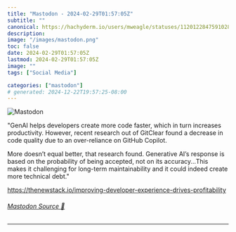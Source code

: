 ```yaml
---
title: "Mastodon - 2024-02-29T01:57:05Z"
subtitle: ""
canonical: https://hachyderm.io/users/mweagle/statuses/112012284759102852
description:
image: "/images/mastodon.png"
toc: false
date: 2024-02-29T01:57:05Z
lastmod: 2024-02-29T01:57:05Z
image: ""
tags: ["Social Media"]

categories: ["mastodon"]
# generated: 2024-12-22T19:57:25-08:00
---
```

![Mastodon](/images/mastodon.png)

<p>&quot;GenAI helps developers create more code faster, which in turn increases productivity. However, recent research out of GitClear found a decrease in code quality due to an over-reliance on GitHub Copilot.</p><p>More doesn’t equal better, that research found. Generative AI’s response is based on the probability of being accepted, not on its accuracy...This makes it challenging for long-term maintainability and it could indeed create more technical debt.&quot;</p><p><a href="https://thenewstack.io/improving-developer-experience-drives-profitability" target="_blank" rel="nofollow noopener noreferrer" translate="no"><span class="invisible">https://</span><span class="ellipsis">thenewstack.io/improving-devel</span><span class="invisible">oper-experience-drives-profitability</span></a></p>


###### [Mastodon Source 🐘](https://hachyderm.io/@mweagle/112012284759102852)

___
